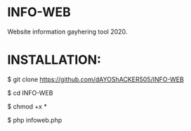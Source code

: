 # INFO-WEB
Website information gayhering tool 2020.



# INSTALLATION:

$ git clone https://github.com/dAYOShACKER505/INFO-WEB

$ cd INFO-WEB

$ chmod +x *

$ php infoweb.php
